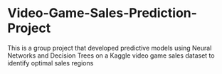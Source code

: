 # Video-Game-Sales-Prediction-Project
This is a group project that developed predictive models using Neural Networks and Decision Trees on a Kaggle video game sales dataset to identify optimal sales regions
